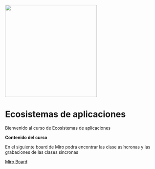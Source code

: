 <img src="https://www.icesi.edu.co/calipostalessonoras/images/logo_icesi-01.png" width="300"><br>

# Ecosistemas de aplicaciones

<p>Bienvenido al curso de Ecosistemas de aplicaciones</p>


<b>Contenido del curso</b><br>
<p>En el siguiente board de Miro podrá encontrar las clase asíncronas y las grabaciones de las clases síncronas</p>
<a href="https://miro.com/app/board/o9J_lWAiZXE=/" target="_blank">Miro Board</a>
<br>
